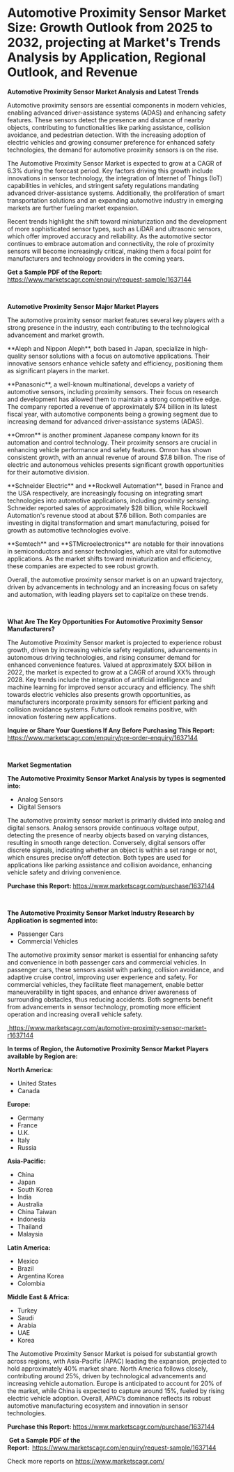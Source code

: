 <p><h1>Automotive Proximity Sensor Market Size: Growth Outlook from 2025 to 2032, projecting at Market's Trends Analysis by Application, Regional Outlook, and Revenue</h1></p><p><strong>Automotive Proximity Sensor Market Analysis and Latest Trends</strong></p>
<p><p>Automotive proximity sensors are essential components in modern vehicles, enabling advanced driver-assistance systems (ADAS) and enhancing safety features. These sensors detect the presence and distance of nearby objects, contributing to functionalities like parking assistance, collision avoidance, and pedestrian detection. With the increasing adoption of electric vehicles and growing consumer preference for enhanced safety technologies, the demand for automotive proximity sensors is on the rise.</p><p>The Automotive Proximity Sensor Market is expected to grow at a CAGR of 6.3% during the forecast period. Key factors driving this growth include innovations in sensor technology, the integration of Internet of Things (IoT) capabilities in vehicles, and stringent safety regulations mandating advanced driver-assistance systems. Additionally, the proliferation of smart transportation solutions and an expanding automotive industry in emerging markets are further fueling market expansion.</p><p>Recent trends highlight the shift toward miniaturization and the development of more sophisticated sensor types, such as LiDAR and ultrasonic sensors, which offer improved accuracy and reliability. As the automotive sector continues to embrace automation and connectivity, the role of proximity sensors will become increasingly critical, making them a focal point for manufacturers and technology providers in the coming years.</p></p>
<p><strong>Get a Sample PDF of the Report:&nbsp;</strong> <a href="https://www.marketscagr.com/enquiry/request-sample/1637144?utm_campaign=2660&utm_medium=2&utm_source=Github&utm_content=ia&utm_term=30032025&utm_id=automotive-proximity-sensor">https://www.marketscagr.com/enquiry/request-sample/1637144</a></p>
<p>&nbsp;</p>
<p><strong>Automotive Proximity Sensor Major Market Players</strong></p>
<p><p>The automotive proximity sensor market features several key players with a strong presence in the industry, each contributing to the technological advancement and market growth. </p><p>**Aleph and Nippon Aleph**, both based in Japan, specialize in high-quality sensor solutions with a focus on automotive applications. Their innovative sensors enhance vehicle safety and efficiency, positioning them as significant players in the market. </p><p>**Panasonic**, a well-known multinational, develops a variety of automotive sensors, including proximity sensors. Their focus on research and development has allowed them to maintain a strong competitive edge. The company reported a revenue of approximately $74 billion in its latest fiscal year, with automotive components being a growing segment due to increasing demand for advanced driver-assistance systems (ADAS).</p><p>**Omron** is another prominent Japanese company known for its automation and control technology. Their proximity sensors are crucial in enhancing vehicle performance and safety features. Omron has shown consistent growth, with an annual revenue of around $7.8 billion. The rise of electric and autonomous vehicles presents significant growth opportunities for their automotive division.</p><p>**Schneider Electric** and **Rockwell Automation**, based in France and the USA respectively, are increasingly focusing on integrating smart technologies into automotive applications, including proximity sensing. Schneider reported sales of approximately $28 billion, while Rockwell Automation's revenue stood at about $7.6 billion. Both companies are investing in digital transformation and smart manufacturing, poised for growth as automotive technologies evolve.</p><p>**Semtech** and **STMicroelectronics** are notable for their innovations in semiconductors and sensor technologies, which are vital for automotive applications. As the market shifts toward miniaturization and efficiency, these companies are expected to see robust growth.</p><p>Overall, the automotive proximity sensor market is on an upward trajectory, driven by advancements in technology and an increasing focus on safety and automation, with leading players set to capitalize on these trends.</p></p>
<p>&nbsp;</p>
<p><strong>What Are The Key Opportunities For Automotive Proximity Sensor Manufacturers?</strong></p>
<p><p>The Automotive Proximity Sensor market is projected to experience robust growth, driven by increasing vehicle safety regulations, advancements in autonomous driving technologies, and rising consumer demand for enhanced convenience features. Valued at approximately $XX billion in 2022, the market is expected to grow at a CAGR of around XX% through 2028. Key trends include the integration of artificial intelligence and machine learning for improved sensor accuracy and efficiency. The shift towards electric vehicles also presents growth opportunities, as manufacturers incorporate proximity sensors for efficient parking and collision avoidance systems. Future outlook remains positive, with innovation fostering new applications.</p></p>
<p><strong>Inquire or Share Your Questions If Any Before Purchasing This Report:</strong> <a href="https://www.marketscagr.com/enquiry/pre-order-enquiry/1637144?utm_campaign=2660&utm_medium=2&utm_source=Github&utm_content=ia&utm_term=30032025&utm_id=automotive-proximity-sensor">https://www.marketscagr.com/enquiry/pre-order-enquiry/1637144</a></p>
<p>&nbsp;</p>
<p><strong>Market Segmentation</strong></p>
<p><strong>The Automotive Proximity Sensor Market Analysis by types is segmented into:</strong></p>
<p><ul><li>Analog Sensors</li><li>Digital Sensors</li></ul></p>
<p><p>The automotive proximity sensor market is primarily divided into analog and digital sensors. Analog sensors provide continuous voltage output, detecting the presence of nearby objects based on varying distances, resulting in smooth range detection. Conversely, digital sensors offer discrete signals, indicating whether an object is within a set range or not, which ensures precise on/off detection. Both types are used for applications like parking assistance and collision avoidance, enhancing vehicle safety and driving convenience.</p></p>
<p><strong>Purchase this Report:&nbsp;</strong><a href="https://www.marketscagr.com/purchase/1637144?utm_campaign=2660&utm_medium=2&utm_source=Github&utm_content=ia&utm_term=30032025&utm_id=automotive-proximity-sensor">https://www.marketscagr.com/purchase/1637144</a></p>
<p>&nbsp;</p>
<p><strong>The Automotive Proximity Sensor Market Industry Research by Application is segmented into:</strong></p>
<p><ul><li>Passenger Cars</li><li>Commercial Vehicles</li></ul></p>
<p><p>The automotive proximity sensor market is essential for enhancing safety and convenience in both passenger cars and commercial vehicles. In passenger cars, these sensors assist with parking, collision avoidance, and adaptive cruise control, improving user experience and safety. For commercial vehicles, they facilitate fleet management, enable better maneuverability in tight spaces, and enhance driver awareness of surrounding obstacles, thus reducing accidents. Both segments benefit from advancements in sensor technology, promoting more efficient operation and increasing overall vehicle safety.</p></p>
<p><a href="https://www.marketscagr.com/automotive-proximity-sensor-market-r1637144?utm_campaign=2660&utm_medium=2&utm_source=Github&utm_content=ia&utm_term=30032025&utm_id=automotive-proximity-sensor">&nbsp;https://www.marketscagr.com/automotive-proximity-sensor-market-r1637144</a></p>
<p><strong>In terms of Region, the Automotive Proximity Sensor Market Players available by Region are:</strong></p>
<p>
    <p> <strong> North America: </strong>
        <ul>
            <li>United States</li>
            <li>Canada</li>
        </ul>
        </p> 
    <p> <strong> Europe: </strong>
        <ul>
            <li>Germany</li>
            <li>France</li>
            <li>U.K.</li>
            <li>Italy</li>
            <li>Russia</li>
        </ul>
        </p> 
    <p> <strong> Asia-Pacific: </strong>
        <ul>
            <li>China</li>
            <li>Japan</li>
            <li>South Korea</li>
            <li>India</li>
            <li>Australia</li>
            <li>China Taiwan</li>
            <li>Indonesia</li>
            <li>Thailand</li>
            <li>Malaysia</li>
        </ul>
        </p> 
    <p> <strong> Latin America: </strong>
        <ul>
            <li>Mexico</li>
            <li>Brazil</li>
            <li>Argentina Korea</li>
            <li>Colombia</li>
        </ul>
        </p> 
    <p> <strong> Middle East & Africa: </strong>
        <ul>
            <li>Turkey</li>
            <li>Saudi</li>
            <li>Arabia</li>
            <li>UAE</li>
            <li>Korea</li>
        </ul>
    </p>
    </p>
<p><p>The Automotive Proximity Sensor Market is poised for substantial growth across regions, with Asia-Pacific (APAC) leading the expansion, projected to hold approximately 40% market share. North America follows closely, contributing around 25%, driven by technological advancements and increasing vehicle automation. Europe is anticipated to account for 20% of the market, while China is expected to capture around 15%, fueled by rising electric vehicle adoption. Overall, APAC’s dominance reflects its robust automotive manufacturing ecosystem and innovation in sensor technologies.</p></p>
<p><strong>Purchase this Report: </strong><a href="https://www.marketscagr.com/purchase/1637144?utm_campaign=2660&utm_medium=2&utm_source=Github&utm_content=ia&utm_term=30032025&utm_id=automotive-proximity-sensor">https://www.marketscagr.com/purchase/1637144</a></p>
<p>&nbsp;<strong>Get a Sample PDF of the Report:&nbsp;&nbsp;</strong><a href="https://www.marketscagr.com/enquiry/request-sample/1637144?utm_campaign=2660&utm_medium=2&utm_source=Github&utm_content=ia&utm_term=30032025&utm_id=automotive-proximity-sensor">https://www.marketscagr.com/enquiry/request-sample/1637144</a></p>
<p><strong></strong></p>
<p>Check more reports on <a href="https://www.marketscagr.com/?utm_campaign=2660&utm_medium=2&utm_source=Github&utm_content=ia&utm_term=30032025&utm_id=automotive-proximity-sensor">https://www.marketscagr.com/</a></p>